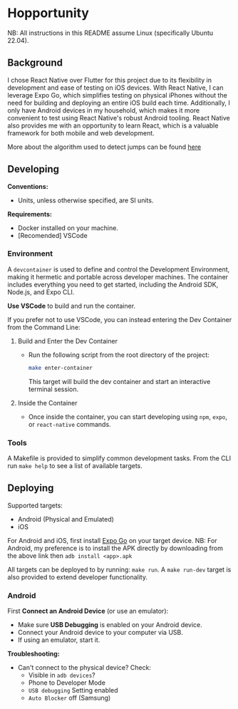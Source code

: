 # Hopportunity

NB: All instructions in this README assume Linux (specifically Ubuntu 22.04).

## Background

I chose React Native over Flutter for this project due to its flexibility in development and ease of testing on iOS devices.
With React Native, I can leverage Expo Go, which simplifies testing on physical iPhones without the need for building and deploying an entire iOS build each time.
Additionally, I only have Android devices in my household, which makes it more convenient to test using React Native's robust Android tooling.
React Native also provides me with an opportunity to learn React, which is a valuable framework for both mobile and web development.

More about the algorithm used to detect jumps can be found [here](./algorithm.md)

## Developing

**Conventions:**

- Units, unless otherwise specified, are SI units.

**Requirements:**

- Docker installed on your machine.
- [Recomended] VSCode

### Environment

A `devcontainer` is used to define and control the Development Environment, making it hermetic and portable across developer machines.
The container includes everything you need to get started, including the Android SDK, Node.js, and Expo CLI.

**Use VSCode** to build and run the container.

If you prefer not to use VSCode, you can instead entering the Dev Container from the Command Line:

1. Build and Enter the Dev Container

   - Run the following script from the root directory of the project:
     ```sh
     make enter-container
     ```
     This target will build the dev container and start an interactive terminal session.

2. Inside the Container
   - Once inside the container, you can start developing using `npm`, `expo`, or `react-native` commands.

### Tools

A Makefile is provided to simplify common development tasks.
From the CLI run `make help` to see a list of available targets.

## Deploying

Supported targets:

- Android (Physical and Emulated)
- iOS

For Android and iOS, first install [Expo Go](https://expo.dev/go) on your target device.
NB: For Android, my preference is to install the APK directly by downloading from the above link then `adb install <app>.apk`

All targets can be deployed to by running: `make run`.
A `make run-dev` target is also provided to extend developer functionality.

### Android

First **Connect an Android Device** (or use an emulator):

- Make sure **USB Debugging** is enabled on your Android device.
- Connect your Android device to your computer via USB.
- If using an emulator, start it.

**Troubleshooting:**

- Can't connect to the physical device? Check:
  - Visible in `adb devices`?
  - Phone to Developer Mode
  - `USB debugging` Setting enabled
  - `Auto Blocker` off (Samsung)
